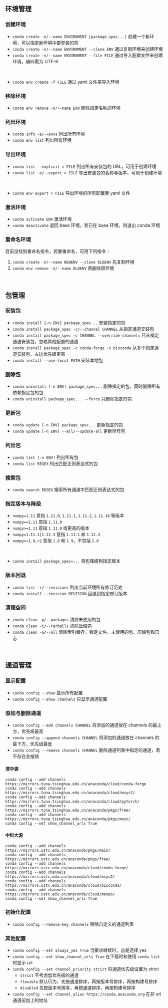 
## 环境管理
### 创建环境
- `conda create -n/--name ENVIRNMENT [package_spec...]` 创建一个新环境，可以指定新环境中要安装的包
- `conda create -n/--name ENVIRNMENT --clone ENV` 通过复制环境来创建环境
- `conda create -n/--name ENVIRNMENT --file FILE` 通过导入配置文件来创建环境，编码需为 UTF-8
<br>

- `conda env create -f FILE` 通过 yaml 文件来导入环境

### 移除环境
- `conda env remove -n/--name ENV` 删除指定名称的环境

### 列出环境
- `conda info -e/--envs` 列出所有环境
- `conda env list` 列出所有环境

### 导出环境

- `conda list --explicit > FILE` 列出所有安装包的 URL，可用于创建环境
- `conda list -e/--export > FILE` 导出安装包的名称与版本，可用于创建环境
<br>

- `conda env export > FILE` 导出环境的所有配置至 yaml 文件

### 激活环境
- `conda activate ENV` 激活环境
- `conda deactivate` 退回 base 环境，若已在 base 环境，则退出 conda 环境

### 重命名环境
目前没找到重命名指令，若要重命名，可用下列指令：
1. `conda create -n/--name NEWENV --clone OLDENV` 先复制环境
2. `conda env remove -n/--name OLDENV` 再删除原环境







<br>

## 包管理
### 安装包
- `conda install [-n ENV] package_spec...` 安装指定的包
- `conda install package_spec -c/--channel CHANNEL` 从指定通道安装包
- `conda install package_spec -c CHANNEL --override-channels` 只从指定通道安装包，忽略其他配置的通道
- `conda install package_spec -c conda-forge -c bioconda` 从多个指定通道安装包，左边优先级更高
- `conda install --use-local PATH` 安装本地包

### 删除包
- `conda uninstall [-n ENV] package_spec...` 删除指定的包，同时删除所有依赖指定包的包
- `conda uninstall package_spec... --force` 只删除指定的包

### 更新包
- `conda update [-n ENV] package_spec...` 更新指定的包
- `conda update [-n ENV] --all/--update-all` 更新所有包

### 列出包
- `conda list [-n ENV]` 列出所有包
- `conda list REGEX` 列出匹配正则表达式的包

### 搜索包
- `conda search REGEX` 搜索所有通道中匹配正则表达式的包

### 指定版本与降级
- `numpy=1.11` 意指 `1.11.0`, `1.11.1`, `1.11.2`, `1.11.18` 等版本
- `numpy==1.11` 意指 `1.11.0`
- `numpy>=1.11` 意指 `1.11.0` 或更高的版本
- `numpy=1.11.1|1.11.3` 意指 `1.11.1` 和 `1.11.3`
- `numpy>=1.8,<2` 意指 `1.8` 和 `1.9`，不包括 `2.0`
<br>

- `conda install package_spec=...` 将包降级到指定版本

### 版本回退
- `conda list -r/--revisions` 列出当前环境所有修订历史
- `conda install --revision REVISION` 回退到指定修订版本

### 清理空间
- `conda clean -p/--packages` 清除未使用的包
- `conda clean -t/--tarballs` 清除压缩包
- `conda clean -a/--all` 清除索引缓存、锁定文件、未使用的包、压缩包和日志







<br>

## 通道管理
### 显示配置
- `conda config --show` 显示所有配置
- `conda config --show channels` 只显示通道配置

### 添加与删除通道
- `conda config --add channels CHANNEL` 将添加的通道放在 channels 的最上方，优先级最高
- `conda config --append channels CHANNEL` 将添加的通道放在 channels 的最下方，优先级最低
- `conda config --remove channels CHANNEL` 删除通道列表中指定的通道，若不存在会报错

#### 清华源
```shell
conda config --add channels https://mirrors.tuna.tsinghua.edu.cn/anaconda/cloud/conda-forge
conda config --add channels https://mirrors.tuna.tsinghua.edu.cn/anaconda/cloud/msys2/
conda config --add channels https://mirrors.tuna.tsinghua.edu.cn/anaconda/cloud/pytorch/
conda config --add channels https://mirrors.tuna.tsinghua.edu.cn/anaconda/pkgs/free/
conda config --add channels https://mirrors.tuna.tsinghua.edu.cn/anaconda/pkgs/main/
conda config --set show_channel_urls True
```
#### 中科大源
```shell
conda config --add channels https://mirrors.ustc.edu.cn/anaconda/pkgs/main/
conda config --add channels https://mirrors.ustc.edu.cn/anaconda/pkgs/free/
conda config --add channels https://mirrors.ustc.edu.cn/anaconda/cloud/conda-forge/
conda config --add channels https://mirrors.ustc.edu.cn/anaconda/cloud/msys2/
conda config --add channels https://mirrors.ustc.edu.cn/anaconda/cloud/bioconda/
conda config --add channels https://mirrors.ustc.edu.cn/anaconda/cloud/menpo/
conda config --set show_channel_urls True
```

### 初始化配置
- `conda config --remove-key channels` 移除自定义的通道列表

### 其他配置
- `conda config --set always_yes True` 当要求继续时，总是选择 yes
- `conda config --set show_channel_urls True` 在下载时和使用 `conda list` 时显示 url
- `conda config --set channel_priority strict` 将通道优先级设置为 strict
    - `strict` 不考虑低优先级的通道
    - `flexible` 默认行为，先按通道排序，再按版本号排序，再按构建号排序
    - `disabled` 先按版本号排序，再按通道排序，再按构建号排序
- `conda config --set channel_alias https://conda.anaconda.org` 在非 url 通道前加上的地址

